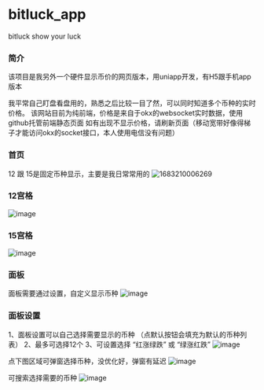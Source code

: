 # bitluck_app
bitluck show your luck 

### 简介

该项目是我另外一个硬件显示币价的网页版本，用uniapp开发，有H5跟手机app版本

我平常自己盯盘看盘用的，熟悉之后比较一目了然，可以同时知道多个币种的实时价格。
该网站目前为纯前端，价格是来自于okx的websocket实时数据，使用github托管前端静态页面
如有出现不显示价格，请刷新页面（移动宽带好像得梯子才能访问okx的socket接口，本人使用电信没有问题）

### 首页 
12 跟 15是固定币种显示，主要是我日常常用的
![1683210006269](https://user-images.githubusercontent.com/63037218/236235946-336857eb-0831-4b01-a5ac-70d4d7162307.png)

### 12宫格
![image](https://user-images.githubusercontent.com/63037218/236236248-eb75459b-5d43-40d9-81eb-2bd8a504a8dd.png)

### 15宫格
![image](https://user-images.githubusercontent.com/63037218/236236342-fcac6842-7130-4a61-8b99-d06179b2de0a.png)

### 面板
面板需要通过设置，自定义显示币种
![image](https://user-images.githubusercontent.com/63037218/236236622-9bb19e33-6fca-4c4f-9a16-ef48a21e132d.png)

### 面板设置
1、面板设置可以自己选择需要显示的币种 （点默认按钮会填充为默认的币种列表）
2、最多可选择12个
3、可设置选择 “红涨绿跌” 或 “绿涨红跌”
![image](https://user-images.githubusercontent.com/63037218/236236829-838f9443-1f87-48a2-9bfa-170634bfbe43.png)

点下图区域可弹窗选择币种，没优化好，弹窗有延迟
![image](https://user-images.githubusercontent.com/63037218/236237233-1a88d261-c465-41d8-903d-155a0be7fc75.png)

可搜索选择需要的币种
![image](https://user-images.githubusercontent.com/63037218/236237513-32f6bac4-5dc6-417e-8d11-9c8ae75cbd66.png)
